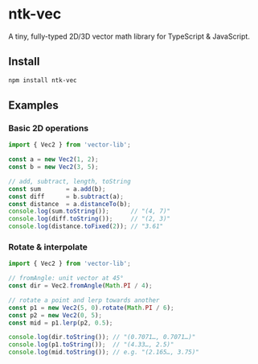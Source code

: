 # ntk-vec

A tiny, fully-typed 2D/3D vector math library for TypeScript & JavaScript.

## Install

```bash
npm install ntk-vec
```

## Examples

### Basic 2D operations
```typescript
import { Vec2 } from 'vector-lib';

const a = new Vec2(1, 2);
const b = new Vec2(3, 5);

// add, subtract, length, toString
const sum       = a.add(b);
const diff      = b.subtract(a);
const distance  = a.distanceTo(b);
console.log(sum.toString());      // "(4, 7)"
console.log(diff.toString());     // "(2, 3)"
console.log(distance.toFixed(2)); // "3.61"
```

### Rotate & interpolate

```typescript
import { Vec2 } from 'vector-lib';

// fromAngle: unit vector at 45°
const dir = Vec2.fromAngle(Math.PI / 4);

// rotate a point and lerp towards another
const p1 = new Vec2(5, 0).rotate(Math.PI / 6);
const p2 = new Vec2(0, 5);
const mid = p1.lerp(p2, 0.5);

console.log(dir.toString()); // "(0.7071…, 0.7071…)"
console.log(p1.toString());  // "(4.33…, 2.5)"
console.log(mid.toString()); // e.g. "(2.165…, 3.75)"
```